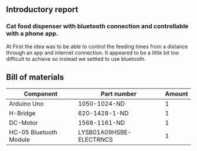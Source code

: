 ## Introductory report
### Cat food dispenser with bluetooth connection and controllable with a phone app.

At First the idea was to be able to control the feeding times from a distance through an app and internet connection. It appeared to be a little bit too difficult to achieve so instead we settled to use bluetooth. 
## Bill of materials

Component | Part number | Amount
--- | --- | ---
Arduino Uno | 1050-1024-ND | 1
H-Bridge | 	620-1428-1-ND | 1
DC-Motor | 	1568-1161-ND | 1
HC-05 Bluetooth Module | 	LYSB01A09HSBE-ELECTRNCS | 1
